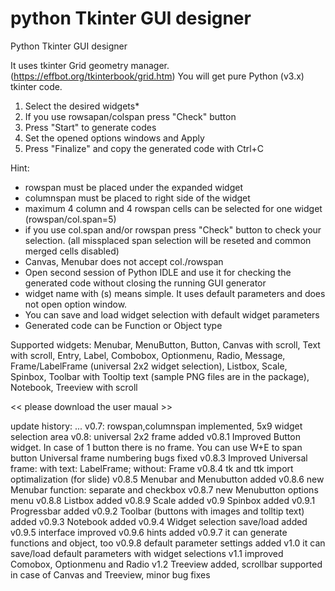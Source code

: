 # python Tkinter GUI designer
Python Tkinter GUI designer

It uses tkinter Grid geometry manager. (https://effbot.org/tkinterbook/grid.htm)
You will get pure Python (v3.x) tkinter code.

1. Select the desired widgets*
2. If you use rowsapan/colspan press "Check" button
3. Press "Start" to generate codes
4. Set the opened options windows and Apply
5. Press "Finalize" and copy the generated code with Ctrl+C

Hint:
- rowspan must be placed under the expanded widget
- columnspan must be placed to right side of the widget
- maximum 4 column and 4 rowspan cells can be selected for one widget 
  (rowspan/col.span=5)
- if you use col.span and/or rowspan press "Check" button to check your selection.
  (all missplaced span selection will be reseted and common merged cells disabled)
- Canvas, Menubar does not accept col./rowspan
- Open second session of Python IDLE and use it for checking the generated code
  without closing the running GUI generator
- widget name with (s) means simple. It uses default parameters and does not open
  option window.
- You can save and load widget selection with default widget parameters
- Generated code can be Function or Object type

Supported widgets: 
Menubar, MenuButton, Button, Canvas with scroll, Text with scroll, Entry, Label, Combobox, Optionmenu,
Radio, Message, Frame/LabelFrame (universal 2x2 widget selection), Listbox, Scale, Spinbox,
Toolbar with Tooltip text (sample PNG files are in the package), Notebook, Treeview with scroll

<< please download the user maual >>

update history:
 ...
 v0.7:  rowspan,columnspan implemented, 5x9 widget selection area
 v0.8:  universal 2x2 frame added
 v0.8.1 Improved Button widget. In case of 1 button there is no frame. You can use W+E to span button
        Universal frame numbering bugs fixed
v0.8.3  Improved Universal frame: with text: LabelFrame; without: Frame
v0.8.4  tk and ttk import optimalization (for slide)
v0.8.5  Menubar and Menubutton added
v0.8.6  new Menubar function: separate and checkbox
v0.8.7  new Menubutton options menu
v0.8.8  Listbox added
v0.8.9  Scale added
v0.9    Spinbox added
v0.9.1  Progressbar added
v0.9.2  Toolbar (buttons with images and tolltip text) added
v0.9.3  Notebook added
v0.9.4  Widget selection save/load added
v0.9.5  interface improved
v0.9.6  hints added
v0.9.7  it can generate functions and object, too
v0.9.8  default parameter settings added
v1.0    it can save/load default parameters with widget selections
v1.1    improved Comobox, Optionmenu and Radio
v1.2    Treeview added, scrollbar supported in case of Canvas and Treeview, minor bug fixes

